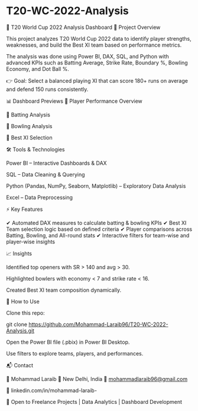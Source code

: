 # T20-WC-2022-Analysis

🏏 T20 World Cup 2022 Analysis Dashboard
📌 Project Overview

This project analyzes T20 World Cup 2022 data to identify player strengths, weaknesses, and build the Best XI team based on performance metrics.

The analysis was done using Power BI, DAX, SQL, and Python with advanced KPIs such as Batting Average, Strike Rate, Boundary %, Bowling Economy, and Dot Ball %.

👉 Goal: Select a balanced playing XI that can score 180+ runs on average and defend 150 runs consistently.

📊 Dashboard Previews
🔹 Player Performance Overview

🔹 Batting Analysis

🔹 Bowling Analysis

🔹 Best XI Selection

🛠️ Tools & Technologies

Power BI – Interactive Dashboards & DAX

SQL – Data Cleaning & Querying

Python (Pandas, NumPy, Seaborn, Matplotlib) – Exploratory Data Analysis

Excel – Data Preprocessing

⚡ Key Features

✔ Automated DAX measures to calculate batting & bowling KPIs
✔ Best XI Team selection logic based on defined criteria
✔ Player comparisons across Batting, Bowling, and All-round stats
✔ Interactive filters for team-wise and player-wise insights

📈 Insights

Identified top openers with SR > 140 and avg > 30.

Highlighted bowlers with economy < 7 and strike rate < 16.

Created Best XI team composition dynamically.

🚀 How to Use

Clone this repo:

git clone https://github.com/Mohammad-Laraib96/T20-WC-2022-Analysis.git


Open the Power BI file (.pbix) in Power BI Desktop.

Use filters to explore teams, players, and performances.

📬 Contact

👤 Mohammad Laraib
📍 New Delhi, India
📧 mohammadlaraib96@gmail.com

🔗 linkedin.com/in/mohammad-laraib-

💼 Open to Freelance Projects | Data Analytics | Dashboard Development
